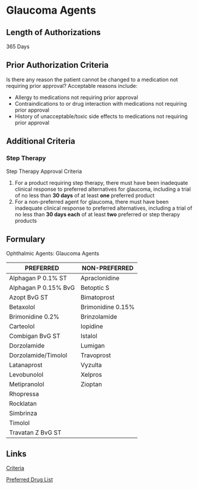 # Glaucoma Agents

## Length of Authorizations

365 Days

## Prior Authorization Criteria

Is there any reason the patient cannot be changed to a medication not requiring prior approval? Acceptable reasons include:

-   Allergy to medications not requiring prior approval
-   Contraindications to or drug interaction with medications not requiring prior approval
-   History of unacceptable/toxic side effects to medications not requiring prior approval

## Additional Criteria
### Step Therapy

Step Therapy Approval Criteria

1.  For a product requiring step therapy, there must have been inadequate clinical response to preferred alternatives for glaucoma, including a trial of no less than **30 days** of at least **one** preferred product
2.  For a non-preferred agent for glaucoma, there must have been inadequate clinical response to preferred alternatives, including a trial of no less than **30 days each** of at least **two** preferred or step therapy products

## Formulary

Ophthalmic Agents: Glaucoma Agents

| PREFERRED            | NON-PREFERRED     |
|----------------------|-------------------|
| Alphagan P 0.1% ST   | Apraclonidine     |
| Alphagan P 0.15% BvG | Betoptic S        |
| Azopt BvG ST         | Bimatoprost       |
| Betaxolol            | Brimonidine 0.15% |
| Brimonidine 0.2%     | Brinzolamide      |
| Carteolol            | Iopidine          |
| Combigan BvG ST      | Istalol           |
| Dorzolamide          | Lumigan           |
| Dorzolamide/Timolol  | Travoprost        |
| Latanaprost          | Vyzulta           |
| Levobunolol          | Xelpros           |
| Metipranolol         | Zioptan           |
| Rhopressa            |                   |
| Rocklatan            |                   |
| Simbrinza            |                   |
| Timolol              |                   |
| Travatan Z BvG ST    |                   |

## Links

[Criteria](https://pharmacy.medicaid.ohio.gov/sites/default/files/20220415_UPDL_Criteria_FINAL_.pdf#page=84)

[Preferred Drug List](https://pharmacy.medicaid.ohio.gov/sites/default/files/20220701_UPDL_FINAL.pdf#page=28)